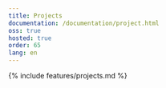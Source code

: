 ```yaml
---
title: Projects
documentation: /documentation/project.html
oss: true
hosted: true
order: 65
lang: en
---
```


{% include features/projects.md %}
